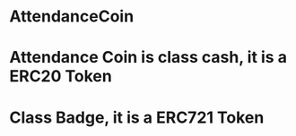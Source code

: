 # AttendanceCoin

# Attendance Coin is class cash, it is a ERC20 Token

# Class Badge, it is a ERC721 Token
